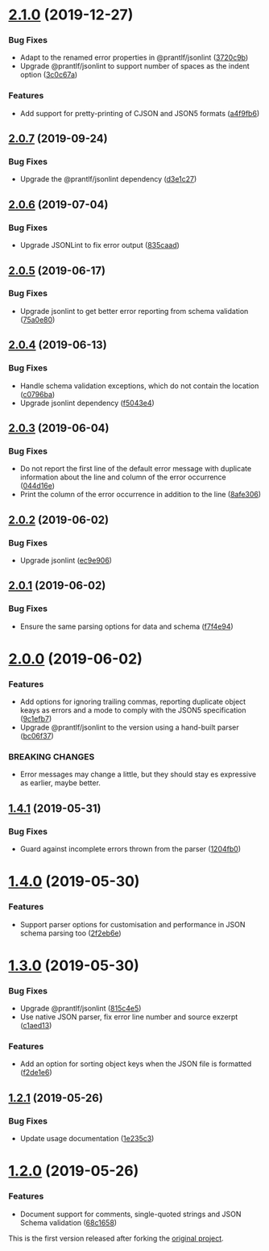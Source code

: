 # [2.1.0](https://github.com/prantlf/grunt-jsonlint/compare/v2.0.7...v2.1.0) (2019-12-27)

### Bug Fixes

* Adapt to the renamed error properties in @prantlf/jsonlint ([3720c9b](https://github.com/prantlf/grunt-jsonlint/commit/3720c9b05323e6aa6e1534f3361c9b50afb7f29f))
* Upgrade @prantlf/jsonlint to support number of spaces as the indent option ([3c0c67a](https://github.com/prantlf/grunt-jsonlint/commit/3c0c67aa39bd4965e3bb9691da40787131935dea))

### Features

* Add support for pretty-printing of CJSON and JSON5 formats ([a4f9fb6](https://github.com/prantlf/grunt-jsonlint/commit/a4f9fb6ebc95b55caa7060ad867e2e7f66781b21))

## [2.0.7](https://github.com/prantlf/grunt-jsonlint/compare/v2.0.6...v2.0.7) (2019-09-24)

### Bug Fixes

* Upgrade the @prantlf/jsonlint dependency ([d3e1c27](https://github.com/prantlf/grunt-jsonlint/commit/d3e1c27245a82a1cdb1db408de7537344e3f5e84))

## [2.0.6](https://github.com/prantlf/grunt-jsonlint/compare/v2.0.5...v2.0.6) (2019-07-04)

### Bug Fixes

* Upgrade JSONLint to fix error output ([835caad](https://github.com/prantlf/grunt-jsonlint/commit/835caadbaec643fed78ea6afa63c5c72585e5a11))

## [2.0.5](https://github.com/prantlf/grunt-jsonlint/compare/v2.0.4...v2.0.5) (2019-06-17)

### Bug Fixes

* Upgrade jsonlint to get better error reporting from schema validation ([75a0e80](https://github.com/prantlf/grunt-jsonlint/commit/75a0e80c6266b752ffe4cd2cf1ccedd25f1180e2))

## [2.0.4](https://github.com/prantlf/grunt-jsonlint/compare/v2.0.3...v2.0.4) (2019-06-13)

### Bug Fixes

* Handle schema validation exceptions, which do not contain the location ([c0796ba](https://github.com/prantlf/grunt-jsonlint/commit/c0796bacf1f3e36382b6b6009d852ce399528c23))
* Upgrade jsonlint dependency ([f5043e4](https://github.com/prantlf/grunt-jsonlint/commit/f5043e49e58353afd837c3a7a2db1aa074798d3d))

## [2.0.3](https://github.com/prantlf/grunt-jsonlint/compare/v2.0.2...v2.0.3) (2019-06-04)

### Bug Fixes

* Do not report the first line of the default error message with duplicate information about the line and column of the error occurrence ([044d16e](https://github.com/prantlf/grunt-jsonlint/commit/044d16ed2157171ad0d10fc1997b34d8e727a678))
* Print the column of the error occurrence in addition to the line ([8afe306](https://github.com/prantlf/grunt-jsonlint/commit/8afe3068711ee02241d58c2ba58880eebd85814c))

## [2.0.2](https://github.com/prantlf/grunt-jsonlint/compare/v2.0.1...v2.0.2) (2019-06-02)

### Bug Fixes

* Upgrade jsonlint ([ec9e906](https://github.com/prantlf/grunt-jsonlint/commit/ec9e9060d20d14d427367c283f869fbf7a251a0e))

## [2.0.1](https://github.com/prantlf/grunt-jsonlint/compare/v2.0.0...v2.0.1) (2019-06-02)

### Bug Fixes

* Ensure the same parsing options for data and schema ([f7f4e94](https://github.com/prantlf/grunt-jsonlint/commit/f7f4e949893f70e4e862a02204a72b120836faf6))

# [2.0.0](https://github.com/prantlf/grunt-jsonlint/compare/v1.4.1...v2.0.0) (2019-06-02)

### Features

* Add options for ignoring trailing commas, reporting duplicate object keays as errors and a mode to comply with the JSON5 specification ([9c1efb7](https://github.com/prantlf/grunt-jsonlint/commit/9c1efb7bfaa2b15684890c9cd8d273b8ae255de0))
* Upgrade @prantlf/jsonlint to the version using a hand-built parser ([bc06f37](https://github.com/prantlf/grunt-jsonlint/commit/bc06f372f26302edda87a0343ef8accf9664895f))

### BREAKING CHANGES

* Error messages may change a little, but they should stay es expressive as earlier, maybe better.

## [1.4.1](https://github.com/prantlf/grunt-jsonlint/compare/v1.4.0...v1.4.1) (2019-05-31)

### Bug Fixes

* Guard against incomplete errors thrown from the parser ([1204fb0](https://github.com/prantlf/grunt-jsonlint/commit/1204fb0265c53d6c2a7f98ffbce71f9b82c2949e))

# [1.4.0](https://github.com/prantlf/grunt-jsonlint/compare/v1.3.0...v1.4.0) (2019-05-30)

### Features

* Support parser options for customisation and performance in JSON schema parsing too ([2f2eb6e](https://github.com/prantlf/grunt-jsonlint/commit/2f2eb6eff947fc82f5e7d217eaacd304c2fa3046))

# [1.3.0](https://github.com/prantlf/grunt-jsonlint/compare/v1.2.1...v1.3.0) (2019-05-30)

### Bug Fixes

* Upgrade @prantlf/jsonlint ([815c4e5](https://github.com/prantlf/grunt-jsonlint/commit/815c4e52b1b46f70a2f4559942014606f4740645))
* Use native JSON parser, fix error line number and source exzerpt ([c1aed13](https://github.com/prantlf/grunt-jsonlint/commit/c1aed13773b5e3487095313ed1bbc1a59d34e9e0))

### Features

* Add an option for sorting object keys when the JSON file is formatted ([f2de1e6](https://github.com/prantlf/grunt-jsonlint/commit/f2de1e6d5c736df552b1079839463cb12106161e))

## [1.2.1](https://github.com/prantlf/grunt-jsonlint/compare/v1.2.0...v1.2.1) (2019-05-26)

### Bug Fixes

* Update usage documentation ([1e235c3](https://github.com/prantlf/grunt-jsonlint/commit/1e235c36d9078e68909df5db00098aeecda246df))

# [1.2.0](https://github.com/prantlf/grunt-jsonlint/compare/v1.1.0...v1.2.0) (2019-05-26)

### Features

* Document support for comments, single-quoted strings and JSON Schema validation ([68c1658](https://github.com/prantlf/grunt-jsonlint/commit/68c16588f99c50ad5303976c88c684993e4b4a77))

This is the first version released after forking the [original project](https://github.com/brandonramirez/grunt-jsonlint).

